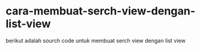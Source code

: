 # cara-membuat-serch-view-dengan-list-view
berikut adalah sourch code untuk membuat serch view dengan list view
